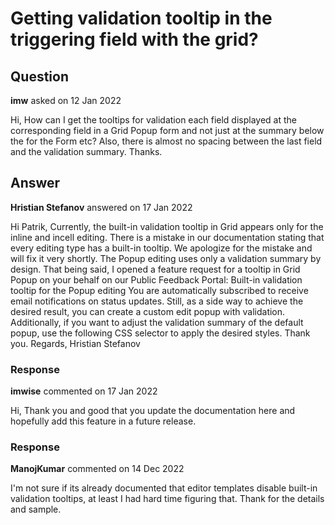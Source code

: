 # Getting validation tooltip in the triggering field with the grid?

## Question

**imw** asked on 12 Jan 2022

Hi, How can I get the tooltips for validation each field displayed at the corresponding field in a Grid Popup form and not just at the summary below the for the Form etc? Also, there is almost no spacing between the last field and the validation summary. Thanks.

## Answer

**Hristian Stefanov** answered on 17 Jan 2022

Hi Patrik, Currently, the built-in validation tooltip in Grid appears only for the inline and incell editing. There is a mistake in our documentation stating that every editing type has a built-in tooltip. We apologize for the mistake and will fix it very shortly. The Popup editing uses only a validation summary by design. That being said, I opened a feature request for a tooltip in Grid Popup on your behalf on our Public Feedback Portal: Built-in validation tooltip for the Popup editing You are automatically subscribed to receive email notifications on status updates. Still, as a side way to achieve the desired result, you can create a custom edit popup with validation. Additionally, if you want to adjust the validation summary of the default popup, use the following CSS selector to apply the desired styles. <style>.validation-message { margin-top: 10px;
}
</style> Thank you. Regards, Hristian Stefanov

### Response

**imwise** commented on 17 Jan 2022

Hi, Thank you and good that you update the documentation here and hopefully add this feature in a future release.

### Response

**ManojKumar** commented on 14 Dec 2022

I'm not sure if its already documented that editor templates disable built-in validation tooltips, at least I had hard time figuring that. Thank for the details and sample.
